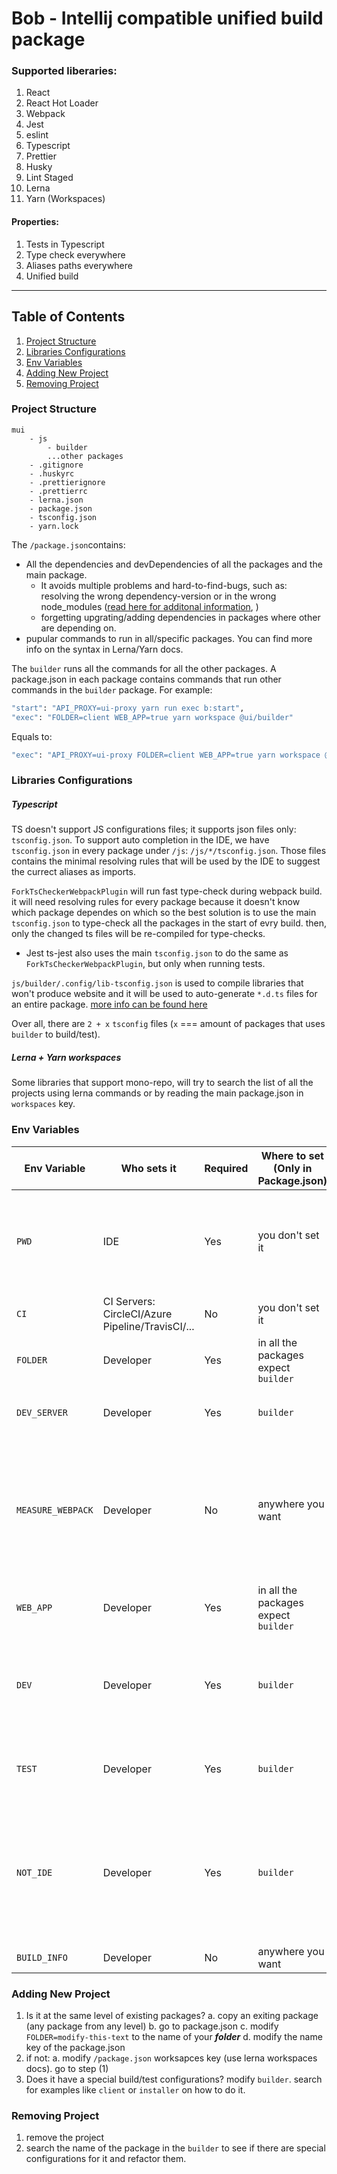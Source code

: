 # Bob - Intellij compatible unified build package

### Supported liberaries:

1. React
2. React Hot Loader
3. Webpack
4. Jest
5. eslint
6. Typescript
7. Prettier
8. Husky
9. Lint Staged
10. Lerna
11. Yarn (Workspaces)

#### Properties:

1. Tests in Typescript
2. Type check everywhere
3. Aliases paths everywhere
4. Unified build

---

## Table of Contents

1. [Project Structure](#project-structure)
2. [Libraries Configurations](#libraries-configurations)
3. [Env Variables](#env-variables)
4. [Adding New Project](#adding-new-project)
5. [Removing Project](#removing-project)

### Project Structure

```
mui
    - js
        - builder
        ...other packages
    - .gitignore
    - .huskyrc
    - .prettierignore
    - .prettierrc
    - lerna.json
    - package.json
    - tsconfig.json
    - yarn.lock
```

The `/package.json`contains:

- All the dependencies and devDependencies of all the packages and the main package.
  - It avoids multiple problems and hard-to-find-bugs, such as: resolving the wrong
    dependency-version or in the wrong node_modules ([read here for additonal
    information](https://github.com/stavalfi/mono-resolver-webpack-plugin),
    )
  - forgetting upgrating/adding dependencies in packages where other are depending on.
- pupular commands to run in all/specific packages. You can find more info on the syntax in Lerna/Yarn docs.

The `builder` runs all the commands for all the other packages. A package.json in each package contains
commands that run other commands in the `builder` package. For example:

```bash
"start": "API_PROXY=ui-proxy yarn run exec b:start",
"exec": "FOLDER=client WEB_APP=true yarn workspace @ui/builder"
```

Equals to:

```bash
"exec": "API_PROXY=ui-proxy FOLDER=client WEB_APP=true yarn workspace @ui/builder b:start"
```

### Libraries Configurations

##### Typescript

TS doesn't support JS configurations files; it supports json files only: `tsconfig.json`. To support
auto completion in the IDE, we have `tsconfig.json` in every package under `/js`: `/js/*/tsconfig.json`.
Those files contains the minimal resolving rules that will be used by the IDE to suggest the currect aliases as imports.

`ForkTsCheckerWebpackPlugin` will run fast type-check during webpack build. it will need resolving rules for every package
because it doesn't know which package dependes on which so the best solution
is to use the main `tsconfig.json` to type-check all the packages in the start of evry build. then, only the changed
ts files will be re-compiled for type-checks.

- Jest ts-jest also uses the main `tsconfig.json` to do the same as `ForkTsCheckerWebpackPlugin`, but only when running tests.

`js/builder/.config/lib-tsconfig.json` is used to compile libraries that won't produce website and it will be used to auto-generate
`*.d.ts` files for an entire package. [more info can be found here](https://github.com/stavalfi/babel-plugin-module-resolver-loader)

Over all, there are `2 + x` `tsconfig` files (`x` === amount of packages that uses `builder` to build/test).

##### Lerna + Yarn workspaces

Some libraries that support mono-repo, will try to search the list of all the projects using lerna commands or by reading the main package.json in `workspaces` key.

### Env Variables

| Env Variable      | Who sets it                                      | Required | Where to set (Only in Package.json)  | Description                                                                                                                                                                                                                                           |
| ----------------- | ------------------------------------------------ | -------- | ------------------------------------ | ----------------------------------------------------------------------------------------------------------------------------------------------------------------------------------------------------------------------------------------------------- |
| `PWD`             | IDE                                              | Yes      | you don't set it                     | is used when you run tests from the ide directly by clicking the green rectangle button in test file. when you do that, the builder need to know what package executes the tests                                                                      |
| `CI`              | CI Servers: CircleCI/Azure Pipeline/TravisCI/... | No       | you don't set it                     | is used to print less in the logs of the CI servers                                                                                                                                                                                                   |
| `FOLDER`          | Developer                                        | Yes      | in all the packages expect `builder` | the `builder` use it to know which package to run the command on                                                                                                                                                                                      |
| `DEV_SERVER`      | Developer                                        | Yes      | `builder`                            | activate react-hot-loader even when running webpack-dev-server on production                                                                                                                                                                          |
| `MEASURE_WEBPACK` | Developer                                        | No       | anywhere you want                    | log how much time every plugin and loader takes in milliseconds. some plugins doesn't support it so the app won't load but it can still be used to knwo how much the initial build/rebuild takes after changes in the code perfectly                  |
| `WEB_APP`         | Developer                                        | Yes      | in all the packages expect `builder` | `builder` use it to know if the build should produce a website or a library                                                                                                                                                                           |
| `DEV`             | Developer                                        | Yes      | `builder`                            | is it development build/test or production. this is stronger then `--mode development/production` because we use this info in tests also and other config files                                                                                       |
| `TEST`            | Developer                                        | Yes      | `builder`                            | is used to enable some plugins in babel that are used only in tests and those plugins may break non-tests builds                                                                                                                                      |
| `NOT_IDE`         | Developer                                        | Yes      | `builder`                            | is it the IDE running the configs to give you eslint/jest/.. support or you running those configs. if it's the ide, I don't know from which package the command is running on so i will give much less info so there won't be any errors for the ide. |
| `BUILD_INFO`      | Developer                                        | No       | anywhere you want                    | print alot of debug info in every test and build                                                                                                                                                                                                      |

### Adding New Project

1. Is it at the same level of existing packages?
   a. copy an exiting package (any package from any level)
   b. go to package.json
   c. modify `FOLDER=modify-this-text` to the name of your **_folder_**
   d. modify the name key of the package.json
2. if not:
   a. modify `/package.json` worksapces key (use lerna workspaces docs).
   go to step (1)
3. Does it have a special build/test configurations? modify `builder`. search for examples like `client` or `installer` on how to do it.

### Removing Project

1. remove the project
2. search the name of the package in the `builder` to see if there are special configurations for it and refactor them.
